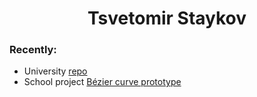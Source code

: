 <div align="center">
  <h1>Tsvetomir Staykov </h1>
</div>

### Recently:
 - University [repo](https://github.com/eGuardianDev/University-Work)  
 - School project [Bézier curve prototype](https://www.eguardian.dev/CAGD/)

 
